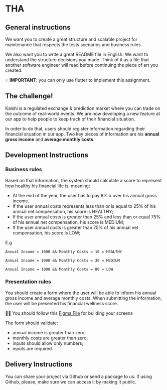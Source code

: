 # THA

## General instructions

We want you to create a great structure and scalable project for maintenance that respects the tests scenarios and business rules.

We also want you to write a great README file in English. We want to understand the structure decisions you made. Think of it as a file that another software engineer will read before continuing the piece of art you created.


💡 **IMPORTANT**: you can only use flutter to implement this assignment.


## The challenge!

Kalshi is a regulated exchange & prediction market where you can trade on the outcome of real-world events. We are now developing a new feature at our app to help people to keep track of their financial situation.

In order to do that, users should register information regarding their financial situation in our app. Two key pieces of information are his **annual gross income** and **average monthly costs**.

## Development Instructions
### Business rules

Based on that information, the system should calculate a score to represent how healthy his financial life is, meaning:

- At the end of the year, the user has to pay 8% x over his annual gross income.
- If the user annual costs represents less than or is equal to 25% of his annual net compensation, his score is HEALTHY;
- If the user annual costs is greater than 25% and less than or equal 75% of his annual net compensation, his score is MEDIUM;
- If the user annual costs is greater than 75% of his annual net compensation, his score is LOW;

E.g

```
Annual Income = 1000 && Monthly Costs = 10 = HEALTHY

Annual Income = 1000 && Monthly Costs = 30 = MEDIUM

Annual Income = 1000 && Monthly Costs = 80 = LOW
```

### Presentation rules

You should create a form where the user will be able to inform his annual gross income and average monthly costs. When submitting the information, the user will be presented his financial wellness score.


🧑‍🎨 You should follow this [Figma File](https://www.figma.com/design/VjioJW8BHtC6poQjJSJUmE/Take-Home-Assignment?node-id=0-1&t=aJye8WoiUMJGKIaF-1) for building your screens


The form should validate:

- annual income is greater than zero;
- monthly costs are greater than zero;
- inputs should allow only numbers;
- inputs are required.

## Delivery Instructions

You can share your project via Github or send a package to us. If using Github, please, make sure we can access it by making it public.